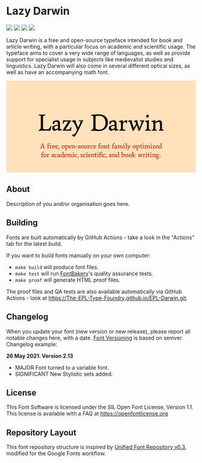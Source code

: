 # Lazy Darwin

[![][Fontbakery]](https://The-EPL-Type-Foundry.github.io/EPL-Darwin.git/fontbakery/fontbakery-report.html)
[![][Universal]](https://The-EPL-Type-Foundry.github.io/EPL-Darwin.git/fontbakery/fontbakery-report.html)
[![][GF Profile]](https://The-EPL-Type-Foundry.github.io/EPL-Darwin.git/fontbakery/fontbakery-report.html)
[![][Shaping]](https://The-EPL-Type-Foundry.github.io/EPL-Darwin.git/fontbakery/fontbakery-report.html)

[Fontbakery]: https://img.shields.io/endpoint?url=https%3A%2F%2Fraw.githubusercontent.com%2FThe-EPL-Type-Foundry%2FEPL-Darwin.git%2Fgh-pages%2Fbadges%2Foverall.json
[GF Profile]: https://img.shields.io/endpoint?url=https%3A%2F%2Fraw.githubusercontent.com%2FThe-EPL-Type-Foundry%2FEPL-Darwin.git%2Fgh-pages%2Fbadges%2FGoogleFonts.json
[Outline Correctness]: https://img.shields.io/endpoint?url=https%3A%2F%2Fraw.githubusercontent.com%2FThe-EPL-Type-Foundry%2FEPL-Darwin.git%2Fgh-pages%2Fbadges%2FOutlineCorrectnessChecks.json
[Shaping]: https://img.shields.io/endpoint?url=https%3A%2F%2Fraw.githubusercontent.com%2FThe-EPL-Type-Foundry%2FEPL-Darwin.git%2Fgh-pages%2Fbadges%2FShapingChecks.json
[Universal]: https://img.shields.io/endpoint?url=https%3A%2F%2Fraw.githubusercontent.com%2FThe-EPL-Type-Foundry%2FEPL-Darwin.git%2Fgh-pages%2Fbadges%2FUniversal.json

Lazy Darwin is a free and open-source ty­pe­fa­ce intended for book and article writing, with a particular focus on aca­de­mic and scientific usage. The typeface aims to cover a very wide range of languages, as well as provide support for specialist usage in subjects like medievalist studies and linguistics. Lazy Darwin will also come in several different optical sizes, as well as have an accompanying math font.

![Sample Image](documentation/logo.png)

## About

Description of you and/or organisation goes here.

## Building

Fonts are built automatically by GitHub Actions - take a look in the "Actions" tab for the latest build.

If you want to build fonts manually on your own computer:

* `make build` will produce font files.
* `make test` will run [FontBakery](https://github.com/googlefonts/fontbakery)'s quality assurance tests.
* `make proof` will generate HTML proof files.

The proof files and QA tests are also available automatically via GitHub Actions - look at https://The-EPL-Type-Foundry.github.io/EPL-Darwin.git.

## Changelog

When you update your font (new version or new release), please report all notable changes here, with a date.
[Font Versioning](https://github.com/googlefonts/gf-docs/tree/main/Spec#font-versioning) is based on semver. 
Changelog example:

**26 May 2021. Version 2.13**
- MAJOR Font turned to a variable font.
- SIGNIFICANT New Stylistic sets added.

## License

This Font Software is licensed under the SIL Open Font License, Version 1.1.
This license is available with a FAQ at https://openfontlicense.org

## Repository Layout

This font repository structure is inspired by [Unified Font Repository v0.3](https://github.com/unified-font-repository/Unified-Font-Repository), modified for the Google Fonts workflow.
